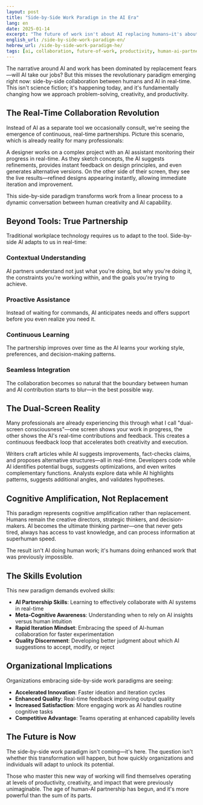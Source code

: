 ```yaml
---
layout: post
title: "Side-by-Side Work Paradigm in the AI Era"
lang: en
date: 2025-01-14
excerpt: "The future of work isn't about AI replacing humans—it's about humans and AI working side-by-side in real-time collaboration."
english_url: /side-by-side-work-paradigm-en/
hebrew_url: /side-by-side-work-paradigm-he/
tags: [ai, collaboration, future-of-work, productivity, human-ai-partnership]
---
```


The narrative around AI and work has been dominated by replacement fears—will AI take our jobs? But this misses the revolutionary paradigm emerging right now: side-by-side collaboration between humans and AI in real-time. This isn't science fiction; it's happening today, and it's fundamentally changing how we approach problem-solving, creativity, and productivity.

## The Real-Time Collaboration Revolution

Instead of AI as a separate tool we occasionally consult, we're seeing the emergence of continuous, real-time partnerships. Picture this scenario, which is already reality for many professionals:

A designer works on a complex project with an AI assistant monitoring their progress in real-time. As they sketch concepts, the AI suggests refinements, provides instant feedback on design principles, and even generates alternative versions. On the other side of their screen, they see the live results—refined designs appearing instantly, allowing immediate iteration and improvement.

This side-by-side paradigm transforms work from a linear process to a dynamic conversation between human creativity and AI capability.

## Beyond Tools: True Partnership

Traditional workplace technology requires us to adapt to the tool. Side-by-side AI adapts to us in real-time:

### Contextual Understanding
AI partners understand not just what you're doing, but why you're doing it, the constraints you're working within, and the goals you're trying to achieve.

### Proactive Assistance
Instead of waiting for commands, AI anticipates needs and offers support before you even realize you need it.

### Continuous Learning
The partnership improves over time as the AI learns your working style, preferences, and decision-making patterns.

### Seamless Integration
The collaboration becomes so natural that the boundary between human and AI contribution starts to blur—in the best possible way.

## The Dual-Screen Reality

Many professionals are already experiencing this through what I call "dual-screen consciousness"—one screen shows your work in progress, the other shows the AI's real-time contributions and feedback. This creates a continuous feedback loop that accelerates both creativity and execution.

Writers craft articles while AI suggests improvements, fact-checks claims, and proposes alternative structures—all in real-time. Developers code while AI identifies potential bugs, suggests optimizations, and even writes complementary functions. Analysts explore data while AI highlights patterns, suggests additional angles, and validates hypotheses.

## Cognitive Amplification, Not Replacement

This paradigm represents cognitive amplification rather than replacement. Humans remain the creative directors, strategic thinkers, and decision-makers. AI becomes the ultimate thinking partner—one that never gets tired, always has access to vast knowledge, and can process information at superhuman speed.

The result isn't AI doing human work; it's humans doing enhanced work that was previously impossible.

## The Skills Evolution

This new paradigm demands evolved skills:

- **AI Partnership Skills**: Learning to effectively collaborate with AI systems in real-time
- **Meta-Cognitive Awareness**: Understanding when to rely on AI insights versus human intuition
- **Rapid Iteration Mindset**: Embracing the speed of AI-human collaboration for faster experimentation
- **Quality Discernment**: Developing better judgment about which AI suggestions to accept, modify, or reject

## Organizational Implications

Organizations embracing side-by-side work paradigms are seeing:

- **Accelerated Innovation**: Faster ideation and iteration cycles
- **Enhanced Quality**: Real-time feedback improving output quality
- **Increased Satisfaction**: More engaging work as AI handles routine cognitive tasks
- **Competitive Advantage**: Teams operating at enhanced capability levels

## The Future is Now

The side-by-side work paradigm isn't coming—it's here. The question isn't whether this transformation will happen, but how quickly organizations and individuals will adapt to unlock its potential.

Those who master this new way of working will find themselves operating at levels of productivity, creativity, and impact that were previously unimaginable. The age of human-AI partnership has begun, and it's more powerful than the sum of its parts.
